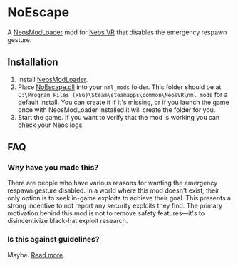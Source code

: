 # NoEscape

A [NeosModLoader](https://github.com/zkxs/NeosModLoader) mod for [Neos VR](https://neos.com/) that disables the emergency respawn gesture.

## Installation
1. Install [NeosModLoader](https://github.com/zkxs/NeosModLoader).
1. Place [NoEscape.dll](https://github.com/zkxs/NoEscape/releases/latest/download/NoEscape.dll) into your `nml_mods` folder. This folder should be at `C:\Program Files (x86)\Steam\steamapps\common\NeosVR\nml_mods` for a default install. You can create it if it's missing, or if you launch the game once with NeosModLoader installed it will create the folder for you.
1. Start the game. If you want to verify that the mod is working you can check your Neos logs.

## FAQ
### Why have you made this?
There are people who have various reasons for wanting the emergency respawn gesture disabled. In a world where this mod doesn't exist, their only option is to seek in-game exploits to achieve their goal. This presents a strong incentive to not report any security exploits they find. The primary motivation behind this mod is not to remove safety features—it's to disincentivize black-hat exploit research.

### Is this against guidelines?
Maybe. [Read more](https://github.com/zkxs/NeosModLoader/blob/master/doc/neos_guidelines.md).
